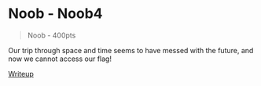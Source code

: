 # Noob - Noob4
> Noob - 400pts

Our trip through space and time seems to have messed with the future, and now we cannot access our flag!

[Writeup](writeup/README.md)